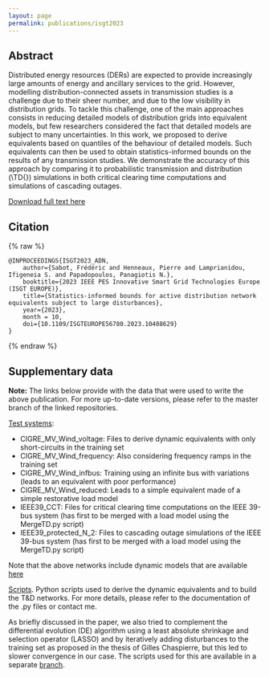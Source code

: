 ```yaml
---
layout: page
permalink: publications/isgt2023
---
```


## Abstract

Distributed energy resources (DERs) are expected to provide increasingly large amounts of energy and ancillary services to the grid. However, modelling distribution-connected assets in transmission studies is a challenge due to their sheer number, and due to the low visibility in distribution grids. To tackle this challenge, one of the main approaches consists in reducing detailed models of distribution grids into equivalent models, but few researchers considered the fact that detailed models are subject to many uncertainties. In this work, we proposed to derive equivalents based on quantiles of the behaviour of detailed models. Such equivalents can then be used to obtain statistics-informed bounds on the results of any transmission studies. We demonstrate the accuracy of this approach by comparing it to probabilistic transmission and distribution (\TD{}) simulations in both critical clearing time computations and simulations of cascading outages.

[Download full text here](https://difusion.ulb.ac.be/vufind/Record/ULB-DIPOT:oai:dipot.ulb.ac.be:2013/368958/Holdings)

## Citation

{% raw %}
```
@INPROCEEDINGS{ISGT2023_ADN,
    author={Sabot, Frédéric and Henneaux, Pierre and Lamprianidou, Ifigeneia S. and Papadopoulos, Panagiotis N.},
    booktitle={2023 IEEE PES Innovative Smart Grid Technologies Europe (ISGT EUROPE)},
    title={Statistics-informed bounds for active distribution network equivalents subject to large disturbances},
    year={2023},
    month = 10,
    doi={10.1109/ISGTEUROPE56780.2023.10408629}
}
```
{% endraw %}

## Supplementary data

**Note:** The links below provide with the data that were used to write the above publication. For more up-to-date versions, please refer to the master branch of the linked repositories.

[Test systems](https://github.com/FredericSabot/dynawo-algorithms/tree/2_DynamicEquivalents/examples):
* CIGRE_MV_Wind_voltage: Files to derive dynamic equivalents with only short-circuits in the training set
* CIGRE_MV_Wind_frequency: Also considering frequency ramps in the training set
* CIGRE_MV_Wind_infbus: Training using an infinite bus with variations (leads to an equivalent with poor performance)
* CIGRE_MV_Wind_reduced: Leads to a simple equivalent made of a simple restorative load model
* IEEE39_CCT: Files for critical clearing time computations on the IEEE 39-bus system (has first to be merged with a load model using the MergeTD.py script)
* IEEE39_protected_N_2: Files to cascading outage simulations of the IEEE 39-bus system (has first to be merged with a load model using the MergeTD.py script)

Note that the above networks include dynamic models that are available [here](https://github.com/FredericSabot/dynawo/tree/22_ISGT2023)

[Scripts](https://github.com/FredericSabot/dynawo-algorithms/tree/2_DynamicEquivalents/Scripts/DynamicEquivalents). Python scripts used to derive the dynamic equivalents and to build the T&D networks. For more details, please refer to the documentation of the .py files or contact me.

As briefly discussed in the paper, we also tried to complement the differential evolution (DE) algorithm using a least absolute shrinkage and selection operator (LASSO) and by iteratively adding disturbances to the training set as proposed in the thesis of Gilles Chaspierre, but this led to slower convergence in our case. The scripts used for this are available in a separate [branch](https://github.com/FredericSabot/dynawo-algorithms/tree/7_DynamicEquivalents_UnusedScripts/Scripts/DynamicEquivalents).

